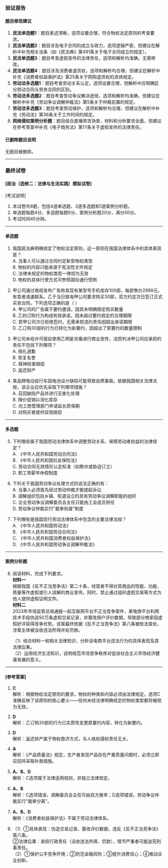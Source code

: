 ### 验证报告

#### 题目修改建议
1. **民法单选题1**：题目表述清晰，选项设置合理，符合物权法定原则的考查要求。
2. **民法单选题2**：题目涉及电子合同的成立与效力，选项逻辑严密，但建议在解析中补充相关法条（如《民法典》第491条关于电子合同成立的规定）。
3. **民法单选题3**：题目考查虚假宣传的法律责任，选项和解析均准确，无需修改。
4. **民法单选题4**：题目涉及消费者退货权，选项和解析均合理，但建议在解析中补充《消费者权益保护法》第25条关于网购退货权的具体规定。
5. **劳动法多选题1**：题目考查劳动关系认定，选项设置合理，但解析中应明确区分劳动合同与劳务合同的区别。
6. **劳动法多选题2**：题目考查劳动争议解决途径，选项和解析均准确，但建议在解析中补充《劳动争议调解仲裁法》第5条关于仲裁前置的规定。
7. **劳动法多选题3**：题目考查劳动保护，选项和解析均合理，但建议在解析中补充《劳动法》第36条关于工作时间的规定。
8. **网络侵权案例分析题**：题目结合直播带货场景，材料和分析要求全面，但建议在参考答案中补充《电子商务法》第17条关于虚假宣传的法律责任。

#### 已删除题目说明
无题目被删除。

---

### 最终试卷

#### [政治（选修二：法律与生活实践）模拟试卷]  
[考试说明]  
1. 本试卷共8题，包括4道单选题、3道多选题和1道案例分析题。  
2. 单选题每题4分，多选题每题6分，案例分析题20分，满分50分。  
3. 考试时间45分钟。  

---

#### 单选题  
1. 我国民法典明确规定了物权法定原则，这一原则在我国法律体系中的具体表现是？  
   A. 当事人可以通过合同约定新型物权类型  
   B. 物权的内容只能来源于宪法性文件规定  
   C. 法律未规定的物权类型一律视为无效  
   D. 物权的具体行使方式可参照国际通行惯例  

2. 甲公司通过电视发布广告称其现有某型号手机库存100部，每部售价2999元，有意者请速联系。乙于当日致电甲公司要求购买30部，双方约定次日签订正式买卖合同。下列选项正确的是（ ）  
   A. 甲公司的广告属于要约邀请，因其未明确限定购买数量  
   B. 乙的订购行为构成有效承诺，因未超过要约规定的合理期限  
   C. 若甲公司次日拒绝签约，无需承担违约责任因超出承诺期限  
   D. 乙订购30部的行为已转化为新要约，因超出了原要约的数量限制  

3. 甲公司未经许可擅自使用乙明星肖像进行商业宣传，法院判决甲公司应承担的责任不包括下列哪项？  
   A. 赔礼道歉  
   B. 恢复名誉  
   C. 精神损害赔偿  
   D. 返还财产  

4. 某品牌电动自行车因电池设计缺陷可能导致自燃事故。依据我国相关法律法规，该企业应优先采取下列哪项措施？  
   A. 召回缺陷产品并进行无害化处理  
   B. 降价促销以消化库存  
   C. 向工商管理部门申请延长质保期  
   D. 对购买者提供双倍赔偿  

---

#### 多选题  
5. 下列哪些属于我国劳动法律体系中调整劳动关系、保障劳动者权益的法律规定？  
   A. 《中华人民共和国劳动合同法》  
   B. 《中华人民共和国社会保险法》  
   C. 劳动合同无效情形认定标准（如欺诈或胁迫订立）  
   D. 职工带薪年休假制度  

6. 下列关于我国劳动争议处理方式的说法正确的有：  
   A. 当事人必须首先经过劳动仲裁才能提起诉讼  
   B. 调解组织包括乡镇、街道设立的具有劳动争议调解职能的组织  
   C. 企业劳动争议调解委员会主任只能由工会成员担任  
   D. 劳动争议仲裁实行"裁审衔接"制度  

7. 下列哪些是我国现行劳动法律体系中包含的主要法律法规？  
   A. 《中华人民共和国劳动法》  
   B. 《中华人民共和国劳动合同法》  
   C. 《中华人民共和国消费者权益保护法》  
   D. 《中华人民共和国劳动争议调解仲裁法》  

---

#### 案例分析题  
8. 阅读材料，完成下列要求。  
   **材料一**  
   根据我国《反不正当竞争法》第二十条，经营者不得对其商品的性能、功能、质量等作虚假或引人误解的商业宣传。同时，禁止通过组织虚假交易等方式为他人提供虚假证明文件。  
   **材料二**  
   2023年市场监管总局通报一起互联网平台不正当竞争案件，某电商平台利用技术手段伪造50万条虚假交易记录，并篡改用户评价数据，导致部分商家因虚假好评获得竞争优势。该案最终依据《反不正当竞争法》第八条被依法查处，涉案主体被没收违法所得并处罚款。  

   （1）结合材料一和相关法律知识，分析该电商平台违法行为的具体表现及其法律后果。  
   （2）运用经济生活知识，说明规范市场竞争秩序对促进社会主义市场经济健康发展的意义。  

---

#### [参考答案]  
1. **C**  
   解析：根据物权法定原则的要求，物权的种类和内容必须由法律规定。选项C准确反映了该原则的核心要义——任何未经法律明确规定的物权类型都将被视为无效。  

2. **D**  
   解析：乙订购30部的行为已实质性变更原要约内容，转化为新要约。  

3. **D**  
   解析：返还财产属于物权救济方式，与人格权侵权责任无关。  

4. **A**  
   解析：《产品质量法》规定，生产者发现产品存在严重质量问题时，必须立即召回并采取补救措施。  

5. **A、B、D**  
   解析：C选项属于法律适用规则，非独立法律规定。  

6. **A、B**  
   解析：C选项错误，调解委员会主任可由双方推举；D选项错误，劳动争议仲裁实行"裁审分离"。  

7. **A、B、D**  
   解析：《消费者权益保护法》不属于劳动法律体系。  

8. （1）①具体表现：伪造交易记录、篡改评价数据，违反《反不正当竞争法》第八条。  
      ②法律后果：承担行政责任（没收违法所得、罚款），情节严重者可能追究刑事责任。  
   （2）①保护公平竞争环境；②防范金融风险；③提升消费信心；④推动企业创新。